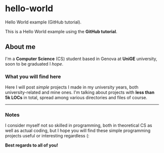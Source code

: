 # hello-world
Hello World example (GitHub tutorial).

This is a Hello World example using the **GitHub tutorial**.

## About me
I'm a **Computer Science** (CS) student based in Genova at **UniGE** university, soon to be graduated I *hope*.

### What you will find here
Here I will post *simple* projects I made in my university years, both university-related and mine ones.
I'm talking about projects with **less than 5k LOCs** in total, spread among various directories and files of course.

- - -

### Notes
I consider myself not so skilled in programming, both in theoretical CS as well as actual coding, but I hope you will find these simple programming projects useful or interesting regardless (:

**Best regards to all of you!**
